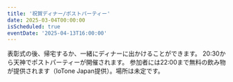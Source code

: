 ```yaml
---
title: '祝賀ディナー/ポストパーティー'
date: 2025-03-04T00:00:00
isScheduled: true
eventDate: '2025-04-13T16:00:00'
---
```


表彰式の後、帰宅するか、一緒にディナーに出かけることができます。
20:30から天神でポストパーティーが開催されます。
参加者には22:00まで無料の飲み物が提供されます（IoTone Japan提供）。場所は未定です。
